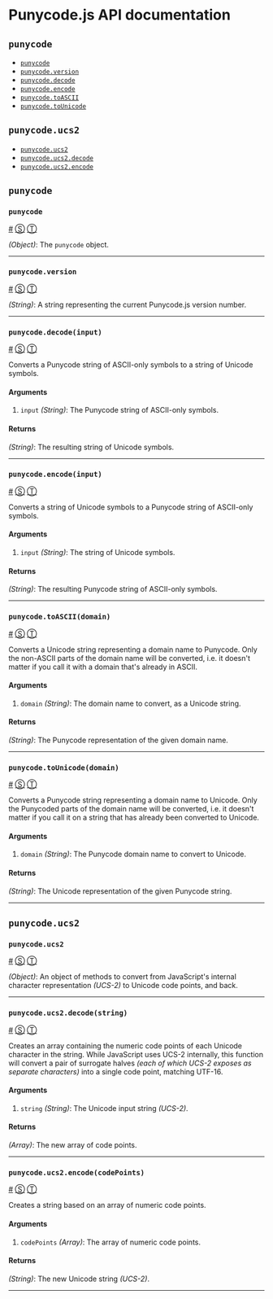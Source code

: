 # Punycode.js API documentation

<!-- div -->


<!-- div -->

## <a id="punycode"></a>`punycode`
* [`punycode`](#punycode)
* [`punycode.version`](#punycodeversion)
* [`punycode.decode`](#punycodedecodeinput)
* [`punycode.encode`](#punycodeencodeinput)
* [`punycode.toASCII`](#punycodetoasciidomain)
* [`punycode.toUnicode`](#punycodetounicodedomain)

<!-- /div -->


<!-- div -->

## `punycode.ucs2`
* [`punycode.ucs2`](#punycodeucs2)
* [`punycode.ucs2.decode`](#punycodeucs2decodestring)
* [`punycode.ucs2.encode`](#punycodeucs2encodecodepoints)

<!-- /div -->


<!-- /div -->


<!-- div -->


<!-- div -->

## `punycode`

<!-- div -->

### <a id="punycode"></a>`punycode`
<a href="#punycode">#</a> [&#x24C8;](https://github.com/bestiejs/punycode.js/blob/master/punycode.js#L18 "View in source") [&#x24C9;][1]

*(Object)*: The `punycode` object.

* * *

<!-- /div -->


<!-- div -->

### <a id="punycodeversion"></a>`punycode.version`
<a href="#punycodeversion">#</a> [&#x24C8;](https://github.com/bestiejs/punycode.js/blob/master/punycode.js#L464 "View in source") [&#x24C9;][1]

*(String)*: A string representing the current Punycode.js version number.

* * *

<!-- /div -->


<!-- div -->

### <a id="punycodedecodeinput"></a>`punycode.decode(input)`
<a href="#punycodedecodeinput">#</a> [&#x24C8;](https://github.com/bestiejs/punycode.js/blob/master/punycode.js#L212 "View in source") [&#x24C9;][1]

Converts a Punycode string of ASCII-only symbols to a string of Unicode symbols.

#### Arguments
1. `input` *(String)*: The Punycode string of ASCII-only symbols.

#### Returns
*(String)*: The resulting string of Unicode symbols.

* * *

<!-- /div -->


<!-- div -->

### <a id="punycodeencodeinput"></a>`punycode.encode(input)`
<a href="#punycodeencodeinput">#</a> [&#x24C8;](https://github.com/bestiejs/punycode.js/blob/master/punycode.js#L314 "View in source") [&#x24C9;][1]

Converts a string of Unicode symbols to a Punycode string of ASCII-only symbols.

#### Arguments
1. `input` *(String)*: The string of Unicode symbols.

#### Returns
*(String)*: The resulting Punycode string of ASCII-only symbols.

* * *

<!-- /div -->


<!-- div -->

### <a id="punycodetoasciidomain"></a>`punycode.toASCII(domain)`
<a href="#punycodetoasciidomain">#</a> [&#x24C8;](https://github.com/bestiejs/punycode.js/blob/master/punycode.js#L447 "View in source") [&#x24C9;][1]

Converts a Unicode string representing a domain name to Punycode. Only the non-ASCII parts of the domain name will be converted, i.e. it doesn't matter if you call it with a domain that's already in ASCII.

#### Arguments
1. `domain` *(String)*: The domain name to convert, as a Unicode string.

#### Returns
*(String)*: The Punycode representation of the given domain name.

* * *

<!-- /div -->


<!-- div -->

### <a id="punycodetounicodedomain"></a>`punycode.toUnicode(domain)`
<a href="#punycodetounicodedomain">#</a> [&#x24C8;](https://github.com/bestiejs/punycode.js/blob/master/punycode.js#L431 "View in source") [&#x24C9;][1]

Converts a Punycode string representing a domain name to Unicode. Only the Punycoded parts of the domain name will be converted, i.e. it doesn't matter if you call it on a string that has already been converted to Unicode.

#### Arguments
1. `domain` *(String)*: The Punycode domain name to convert to Unicode.

#### Returns
*(String)*: The Unicode representation of the given Punycode string.

* * *

<!-- /div -->


<!-- /div -->


<!-- div -->

## `punycode.ucs2`

<!-- div -->

### <a id="punycodeucs2"></a>`punycode.ucs2`
<a href="#punycodeucs2">#</a> [&#x24C8;](https://github.com/bestiejs/punycode.js/blob/master/punycode.js#L472 "View in source") [&#x24C9;][1]

*(Object)*: An object of methods to convert from JavaScript's internal character representation *(UCS-2)* to Unicode code points, and back.

* * *

<!-- /div -->


<!-- div -->

### <a id="punycodeucs2decodestring"></a>`punycode.ucs2.decode(string)`
<a href="#punycodeucs2decodestring">#</a> [&#x24C8;](https://github.com/bestiejs/punycode.js/blob/master/punycode.js#L107 "View in source") [&#x24C9;][1]

Creates an array containing the numeric code points of each Unicode character in the string. While JavaScript uses UCS-2 internally, this function will convert a pair of surrogate halves *(each of which UCS-2 exposes as separate characters)* into a single code point, matching UTF-16.

#### Arguments
1. `string` *(String)*: The Unicode input string *(UCS-2)*.

#### Returns
*(Array)*: The new array of code points.

* * *

<!-- /div -->


<!-- div -->

### <a id="punycodeucs2encodecodepoints"></a>`punycode.ucs2.encode(codePoints)`
<a href="#punycodeucs2encodecodepoints">#</a> [&#x24C8;](https://github.com/bestiejs/punycode.js/blob/master/punycode.js#L138 "View in source") [&#x24C9;][1]

Creates a string based on an array of numeric code points.

#### Arguments
1. `codePoints` *(Array)*: The array of numeric code points.

#### Returns
*(String)*: The new Unicode string *(UCS-2)*.

* * *

<!-- /div -->


<!-- /div -->


<!-- /div -->


  [1]: #punycode "Jump back to the TOC."
